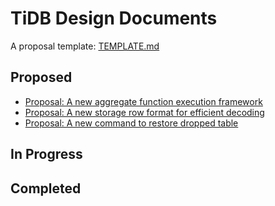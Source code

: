 # TiDB Design Documents

A proposal template: [TEMPLATE.md](./TEMPLATE.md)

## Proposed

- [Proposal: A new aggregate function execution framework](./2018-07-01-refactor-aggregate-framework.md)
- [Proposal: A new storage row format for efficient decoding](./2018-07-19-row-format.md)
- [Proposal: A new command to restore dropped table](./2018-08-10-restore-dropped-table.md)

## In Progress

## Completed
